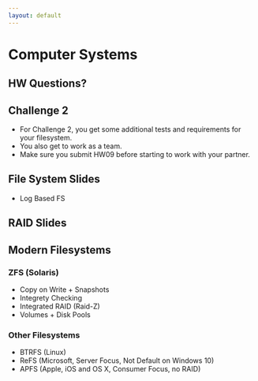 ```yaml
---
layout: default
---
```


# Computer Systems

## HW Questions?

## Challenge 2

 - For Challenge 2, you get some additional tests
   and requirements for your filesystem.
 - You also get to work as a team.
 - Make sure you submit HW09 before starting to work
   with your partner.

## File System Slides

 - Log Based FS
 
## RAID Slides



## Modern Filesystems

### ZFS (Solaris)

 - Copy on Write + Snapshots
 - Integrety Checking
 - Integrated RAID (Raid-Z)
 - Volumes + Disk Pools

### Other Filesystems

 - BTRFS (Linux)
 - ReFS (Microsoft, Server Focus, Not Default on Windows 10)
 - APFS (Apple, iOS and OS X, Consumer Focus, no RAID)



